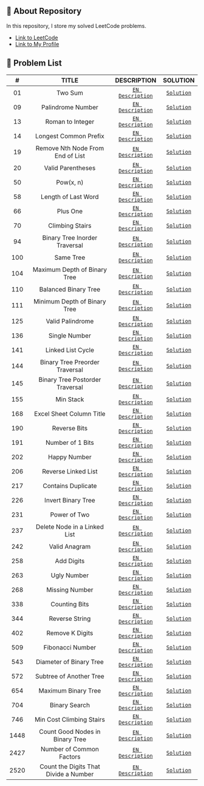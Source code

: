 ## 📜 About Repository

In this repository, I store my solved LeetCode problems.
* [Link to LeetCode](https://leetcode.com/)
* [Link to My Profile](https://leetcode.com/dpetrosy01/)

## 📑 Problem List

|#      |TITLE                                   |DESCRIPTION                                                                                             |SOLUTION                                |
|:-----:|:--------------------------------------:|:------------------------------------------------------------------------------------------------------:|:--------------------------------------:|
|01	    |Two Sum                                 | [`EN Description`](https://leetcode.com/problems/two-sum/description/)	                                |[`Solution`](problem01/solution.cpp)    |
|09	    |Palindrome Number                       | [`EN Description`](https://leetcode.com/problems/palindrome-number/description/)	                      |[`Solution`](problem09/solution.cpp)    |
|13	    |Roman to Integer                        | [`EN Description`](https://leetcode.com/problems/roman-to-integer/description/)	                      |[`Solution`](problem13/solution.cpp)    |
|14	    |Longest Common Prefix                   | [`EN Description`](https://leetcode.com/problems/longest-common-prefix/description/)	                  |[`Solution`](problem14/solution.cpp)    |
|19	    |Remove Nth Node From End of List        | [`EN Description`](https://leetcode.com/problems/remove-nth-node-from-end-of-list/description/)	      |[`Solution`](problem19/solution.cpp)    |
|20	    |Valid Parentheses                       | [`EN Description`](https://leetcode.com/problems/valid-parentheses/description/)	                      |[`Solution`](problem20/solution.cpp)    |
|50	    |Pow(x, n)                               | [`EN Description`](https://leetcode.com/problems/powx-n/description/)	                                |[`Solution`](problem50/solution.cpp)    |
|58	    |Length of Last Word                     | [`EN Description`](https://leetcode.com/problems/length-of-last-word/description/)	                    |[`Solution`](problem58/solution.cpp)    |
|66	    |Plus One                                | [`EN Description`](https://leetcode.com/problems/plus-one/description/)        	                      |[`Solution`](problem66/solution.cpp)    |
|70	    |Climbing Stairs                         | [`EN Description`](https://leetcode.com/problems/climbing-stairs/description/)        	                |[`Solution`](problem70/solution.cpp)    |
|94	    |Binary Tree Inorder Traversal           | [`EN Description`](https://leetcode.com/problems/binary-tree-inorder-traversal/description/)        	  |[`Solution`](problem94/solution.cpp)    |
|100	  |Same Tree                               | [`EN Description`](https://leetcode.com/problems/same-tree/description/)        	                      |[`Solution`](problem100/solution.cpp)   |
|104	  |Maximum Depth of Binary Tree            | [`EN Description`](https://leetcode.com/problems/maximum-depth-of-binary-tree/description/)            |[`Solution`](problem104/solution.cpp)   |
|110	  |Balanced Binary Tree                    | [`EN Description`](https://leetcode.com/problems/balanced-binary-tree/description/)                    |[`Solution`](problem110/solution.cpp)   |
|111	  |Minimum Depth of Binary Tree            | [`EN Description`](https://leetcode.com/problems/minimum-depth-of-binary-tree/description/)            |[`Solution`](problem111/solution.cpp)   |
|125	  |Valid Palindrome                        | [`EN Description`](https://leetcode.com/problems/valid-palindrome/description/)        	              |[`Solution`](problem125/solution.cpp)   |
|136    |Single Number                           | [`EN Description`](https://leetcode.com/problems/single-number/description/)     	                    |[`Solution`](problem136/solution.cpp)   |
|141    |Linked List Cycle                       | [`EN Description`](https://leetcode.com/problems/linked-list-cycle/description/)     	                |[`Solution`](problem141/solution.cpp)   |
|144    |Binary Tree Preorder Traversal          | [`EN Description`](https://leetcode.com/problems/binary-tree-preorder-traversal/description/)     	    |[`Solution`](problem144/solution.cpp)   |
|145    |Binary Tree Postorder Traversal         | [`EN Description`](https://leetcode.com/problems/binary-tree-postorder-traversal/description/)     	  |[`Solution`](problem145/solution.cpp)   |
|155    |Min Stack                               | [`EN Description`](https://leetcode.com/problems/min-stack/description/)     	                        |[`Solution`](problem155/solution.cpp)   |
|168    |Excel Sheet Column Title                | [`EN Description`](https://leetcode.com/problems/excel-sheet-column-title/description/)                |[`Solution`](problem168/solution.cpp)   |
|190    |Reverse Bits                            | [`EN Description`](https://leetcode.com/problems/reverse-bits/description/)                            |[`Solution`](problem190/solution.cpp)   |
|191    |Number of 1 Bits                        | [`EN Description`](https://leetcode.com/problems/number-of-1-bits/description/)                        |[`Solution`](problem191/solution.cpp)   |
|202    |Happy Number                            | [`EN Description`](https://leetcode.com/problems/happy-number/description/)                            |[`Solution`](problem202/solution.cpp)   |
|206    |Reverse Linked List                     | [`EN Description`](https://leetcode.com/problems/reverse-linked-list/description/)                     |[`Solution`](problem206/solution.cpp)   |
|217    |Contains Duplicate                      | [`EN Description`](https://leetcode.com/problems/contains-duplicate/description/)                      |[`Solution`](problem217/solution.cpp)   |
|226    |Invert Binary Tree                      | [`EN Description`](https://leetcode.com/problems/invert-binary-tree/description/)                      |[`Solution`](problem226/solution.cpp)   |
|231    |Power of Two                            | [`EN Description`](https://leetcode.com/problems/power-of-two/description/)                            |[`Solution`](problem231/solution.cpp)   |
|237    |Delete Node in a Linked List            | [`EN Description`](https://leetcode.com/problems/delete-node-in-a-linked-list/description/)            |[`Solution`](problem237/solution.cpp)   |
|242    |Valid Anagram                           | [`EN Description`](https://leetcode.com/problems/valid-anagram/description/)                           |[`Solution`](problem242/solution.cpp)   |
|258    |Add Digits                              | [`EN Description`](https://leetcode.com/problems/add-digits/description/)                              |[`Solution`](problem258/solution.cpp)   |
|263    |Ugly Number                             | [`EN Description`](https://leetcode.com/problems/ugly-number/description/)                             |[`Solution`](problem263/solution.cpp)   |
|268    |Missing Number                          | [`EN Description`](https://leetcode.com/problems/missing-number/description/)                          |[`Solution`](problem268/solution.cpp)   |
|338    |Counting Bits                           | [`EN Description`](https://leetcode.com/problems/counting-bits/description/)                           |[`Solution`](problem338/solution.cpp)   |
|344    |Reverse String                          | [`EN Description`](https://leetcode.com/problems/reverse-string/description/)                          |[`Solution`](problem344/solution.cpp)   |
|402    |Remove K Digits                         | [`EN Description`](https://leetcode.com/problems/remove-k-digits/description/)                         |[`Solution`](problem402/solution.cpp)   |
|509    |Fibonacci Number                        | [`EN Description`](https://leetcode.com/problems/fibonacci-number/description/)                        |[`Solution`](problem509/solution.cpp)   |
|543    |Diameter of Binary Tree                 | [`EN Description`](https://leetcode.com/problems/diameter-of-binary-tree/description/)                 |[`Solution`](problem543/solution.cpp)   |
|572    |Subtree of Another Tree                 | [`EN Description`](https://leetcode.com/problems/subtree-of-another-tree/description/)                 |[`Solution`](problem572/solution.cpp)   |
|654    |Maximum Binary Tree                     | [`EN Description`](https://leetcode.com/problems/maximum-binary-tree/description/)                     |[`Solution`](problem654/solution.cpp)   |
|704    |Binary Search                           | [`EN Description`](https://leetcode.com/problems/binary-search/description/)                           |[`Solution`](problem704/solution.cpp)   |
|746    |Min Cost Climbing Stairs                | [`EN Description`](https://leetcode.com/problems/min-cost-climbing-stairs/description/)                |[`Solution`](problem746/solution.cpp)   |
|1448   |Count Good Nodes in Binary Tree         | [`EN Description`](https://leetcode.com/problems/count-good-nodes-in-binary-tree/description/)         |[`Solution`](problem1448/solution.cpp)  |
|2427   |Number of Common Factors                | [`EN Description`](https://leetcode.com/problems/number-of-common-factors/description/)                |[`Solution`](problem2427/solution.cpp)  |
|2520   |Count the Digits That Divide a Number   | [`EN Description`](https://leetcode.com/problems/count-the-digits-that-divide-a-number/description/)   |[`Solution`](problem2520/solution.cpp)  |
